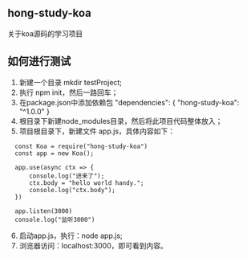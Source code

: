 ## hong-study-koa
关于koa源码的学习项目
## 如何进行测试
1. 新建一个目录 mkdir testProject;
2. 执行 npm init，然后一路回车；
3. 在package.json中添加依赖包 
  "dependencies": {
    "hong-study-koa": "^1.0.0"
  }
4. 根目录下新建node_modules目录，然后将此项目代码整体放入；
5. 项目根目录下，新建文件 app.js，具体内容如下：
```
  const Koa = require("hong-study-koa")
  const app = new Koa();

  app.use(async ctx => {
      console.log("进来了");
      ctx.body = "hello world handy.";
      console.log("ctx.body");
  })

  app.listen(3000)
  console.log("监听3000")
```
6. 启动app.js，执行：node app.js;
7. 浏览器访问：localhost:3000，即可看到内容。
